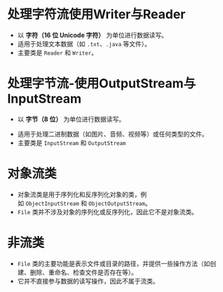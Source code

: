 # 处理字符流使用Writer与Reader
- 以 **字符（16 位 Unicode 字符）** 为单位进行数据读写。
- 适用于处理文本数据（如 `.txt`、`.java` 等文件）。
- 主要类是 `Reader` 和 `Writer`。
# 处理字节流-使用OutputStream与InputStream
* 以 **字节（8 位）** 为单位进行数据读写。
- 适用于处理二进制数据（如图片、音频、视频等）或任何类型的文件。
- 主要类是 `InputStream` 和 `OutputStream`
# 对象流类
- 对象流类是用于序列化和反序列化对象的类，例如 `ObjectInputStream` 和 `ObjectOutputStream`。
- `File` 类并不涉及对象的序列化或反序列化，因此它不是对象流类。
# 非流类
- `File` 类的主要功能是表示文件或目录的路径，并提供一些操作方法（如创建、删除、重命名、检查文件是否存在等）。
- 它并不直接参与数据的读写操作，因此不属于流类。